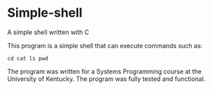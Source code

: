 # Simple-shell
A simple shell written with C

This program is a simple shell that can execute commands such as:

``
cd
cat
ls
pwd
``

The program was written for a Systems Programming course at the University of Kentucky. The program was fully tested and functional.
